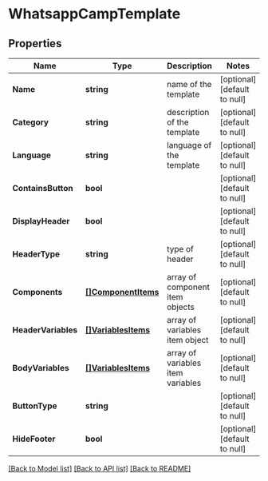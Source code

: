 # WhatsappCampTemplate

## Properties
Name | Type | Description | Notes
------------ | ------------- | ------------- | -------------
**Name** | **string** | name of the template | [optional] [default to null]
**Category** | **string** | description of the template | [optional] [default to null]
**Language** | **string** | language of the template | [optional] [default to null]
**ContainsButton** | **bool** |  | [optional] [default to null]
**DisplayHeader** | **bool** |  | [optional] [default to null]
**HeaderType** | **string** | type of header | [optional] [default to null]
**Components** | [**[]ComponentItems**](componentItems.md) | array of component item objects | [optional] [default to null]
**HeaderVariables** | [**[]VariablesItems**](variablesItems.md) | array of variables item object | [optional] [default to null]
**BodyVariables** | [**[]VariablesItems**](variablesItems.md) | array of variables item variables | [optional] [default to null]
**ButtonType** | **string** |  | [optional] [default to null]
**HideFooter** | **bool** |  | [optional] [default to null]

[[Back to Model list]](../README.md#documentation-for-models) [[Back to API list]](../README.md#documentation-for-api-endpoints) [[Back to README]](../README.md)


